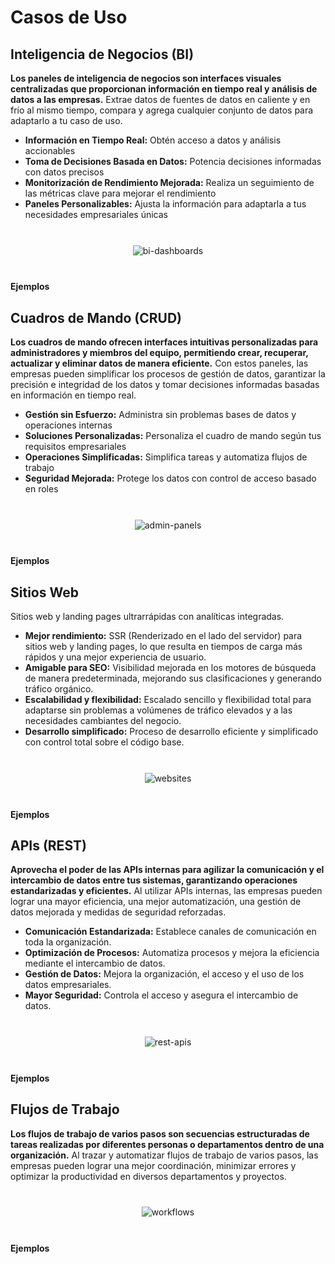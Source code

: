 <script setup>
import ListItem
from '@theme/components/list/ListItem.vue'
</script>

# Casos de Uso

## Inteligencia de Negocios (BI)

**Los paneles de inteligencia de negocios son interfaces visuales centralizadas que proporcionan información en tiempo real y análisis de datos a las empresas.** Extrae datos de fuentes de datos en caliente y en frío al mismo tiempo, compara y agrega cualquier conjunto de datos para adaptarlo a tu caso de uso.

- **Información en Tiempo Real:** Obtén acceso a datos y análisis accionables
- **Toma de Decisiones Basada en Datos:** Potencia decisiones informadas con datos precisos
- **Monitorización de Rendimiento Mejorada:** Realiza un seguimiento de las métricas clave para mejorar el rendimiento
- **Paneles Personalizables:** Ajusta la información para adaptarla a tus necesidades empresariales únicas


<div style="text-align:-webkit-center; padding: 20pt">
  <img src="/images/home/bi-dashboards.svg" alt="bi-dashboards">
</div>

**Ejemplos**

<ListItem
text="<strong>Panel de Ventas:</strong> Controla los datos de ventas en tiempo real y toma decisiones basadas en datos."
icon="i-mdi-currency-usd"
/>

<ListItem
text="<strong>Panel de CRM Personalizado:</strong> Accede a los datos de los clientes, historial de compras y precios para mejorar las relaciones."
icon="i-mdi-account-group"
/>

<ListItem
text="<strong>Panel de Informes Financieros:</strong> Genera informes financieros en tiempo real para tomar decisiones informadas."
icon="i-mdi-chart-pie"
/>

<ListItem
text="<strong>Informes Personalizados:</strong> Analiza el historial de transacciones de los clientes para tomar decisiones más inteligentes."
icon="i-mdi-file-chart"
/>

<ListItem
text="<strong>Panel de Métricas de Campaña:</strong> Visualiza métricas en tiempo real, analiza el rendimiento y realiza un seguimiento del progreso."
icon="i-mdi-chart-line"
/>

<ListItem
text="<strong>Monitorización IoT y Digital Twin:</strong> Realiza un seguimiento del rendimiento de las máquinas, programa el mantenimiento y reduce el tiempo de inactividad."
icon="i-mdi-robot"
/>

## Cuadros de Mando (CRUD)

**Los cuadros de mando ofrecen interfaces intuitivas personalizadas para administradores y miembros del equipo, permitiendo crear, recuperar, actualizar y eliminar datos de manera eficiente.** Con estos paneles, las empresas pueden simplificar los procesos de gestión de datos, garantizar la precisión e integridad de los datos y tomar decisiones informadas basadas en información en tiempo real.

- **Gestión sin Esfuerzo:** Administra sin problemas bases de datos y operaciones internas
- **Soluciones Personalizadas:** Personaliza el cuadro de mando según tus requisitos empresariales
- **Operaciones Simplificadas:** Simplifica tareas y automatiza flujos de trabajo
- **Seguridad Mejorada:** Protege los datos con control de acceso basado en roles

<div style="text-align:-webkit-center; padding: 20pt; padding: 20pt">
  <img src="/images/home/admin-panels.svg" alt="admin-panels">
</div>

**Ejemplos**

<ListItem
text="<strong>Cuadro de Mando de Bases de Datos:</strong> Administra registros de la base de datos con operaciones como ver, agregar, actualizar y eliminar."
icon="i-mdi-database-edit"
/>

<ListItem
text="<strong>Cuadro para la Configuración de Cuentas:</strong> Controla la configuración de las cuentas de usuario, incluyendo información de contacto, gestión de contraseñas y autenticación de dos factores."
icon="i-mdi-account-cog"
/>

<ListItem
text="<strong>Interfaz de CMS Headless:</strong> Crea, edita y publica contenido de sitios web, como páginas web, entradas de blog y archivos multimedia."
icon="i-mdi-file-document-edit"
/>

<ListItem
text="<strong>Panel de Gestión de Usuarios:</strong> Administra cuentas de usuario, permisos, niveles de acceso y roles dentro del sistema."
icon="i-mdi-account-group"
/>

<ListItem
text="<strong>Gestión de Inventario:</strong> Realiza un seguimiento y controla los niveles de inventario, automatiza los pedidos y genera informes de inventario."
icon="i-mdi-package-variant-closed"
/>

<ListItem
text="<strong>Cuadro de Mando de Cumplimiento de Pedidos:</strong> Gestiona los pedidos de los clientes, realiza un seguimiento del estado del pedido y procesa su cumplimiento."
icon="i-mdi-cart-check"
/>

## Sitios Web

Sitios web y landing pages ultrarrápidas con analíticas integradas.

- **Mejor rendimiento:** SSR (Renderizado en el lado del servidor) para sitios web y landing pages, lo que resulta en tiempos de carga más rápidos y una mejor experiencia de usuario.
- **Amigable para SEO:** Visibilidad mejorada en los motores de búsqueda de manera predeterminada, mejorando sus clasificaciones y generando tráfico orgánico.
- **Escalabilidad y flexibilidad:** Escalado sencillo y flexibilidad total para adaptarse sin problemas a volúmenes de tráfico elevados y a las necesidades cambiantes del negocio.
- **Desarrollo simplificado:** Proceso de desarrollo eficiente y simplificado con control total sobre el código base.

<div style="text-align:-webkit-center; padding: 20pt">
  <img src="/images/home/websites.svg" alt="websites">
</div>

**Ejemplos**

<ListItem
text="<strong>Landing page para generación de leads:</strong> Crea landing pages de alta conversión para capturar clientes potenciales y fomentar la adquisición de clientes."
icon="i-mdi-bullhorn"
/>

<ListItem
text="<strong>Landing page para registro en eventos:</strong> Diseña landing pages para registrar eventos con venta de entradas y gestión de asistentes."
icon="i-mdi-calendar-check"
/>

<ListItem
text="<strong>Portafolio en línea:</strong> Muestra tu trabajo y habilidades con un portafolio visualmente atractivo y receptivo."
icon="i-mdi-file-image"
/>

<ListItem
text="<strong>Landing page el lanzamiento de productos:</strong> Crea landing pages cautivadora para generar expectación y promocionar tu nuevo producto."
icon="i-mdi-rocket"
/>

<ListItem
text="<strong>Landing page para campañas:</strong> Crea landing pages específica para respaldar tus campañas de marketing y realizar un seguimiento de las conversiones."
icon="i-mdi-target"
/>

<ListItem
text="<strong>Tienda en línea:</strong> Crea un sitio web de comercio electrónico con pago sencillo y gestión de inventario."
icon="i-mdi-cart"
/>


## APIs (REST)

**Aprovecha el poder de las APIs internas para agilizar la comunicación y el intercambio de datos entre tus sistemas, garantizando operaciones estandarizadas y eficientes.** Al utilizar APIs internas, las empresas pueden lograr una mayor eficiencia, una mejor automatización, una gestión de datos mejorada y medidas de seguridad reforzadas.

- **Comunicación Estandarizada:** Establece canales de comunicación en toda la organización.
- **Optimización de Procesos:** Automatiza procesos y mejora la eficiencia mediante el intercambio de datos.
- **Gestión de Datos:** Mejora la organización, el acceso y el uso de los datos empresariales.
- **Mayor Seguridad:** Controla el acceso y asegura el intercambio de datos.

<div style="text-align:-webkit-center; padding: 20pt">
  <img src="/images/home/apis.svg" alt="rest-apis">
</div>

**Ejemplos**

<ListItem
text="<strong>API de Análisis de Ventas:</strong> Accede y analiza datos de ventas de diferentes departamentos, permitiendo estrategias de ventas basadas en datos y seguimiento de rendimiento."
icon="i-mdi-chart-line-variant"
/>

<ListItem
text="<strong>API de Informes Financieros:</strong> Obtiene datos financieros en tiempo real de los departamentos de contabilidad, presupuesto y finanzas para generar informes financieros completos y tomar decisiones informadas."
icon="i-mdi-currency-usd"
/>

<ListItem
text="<strong>API de Gestión de Recursos Humanos:</strong> Facilita la comunicación fluida entre los sistemas de recursos humanos y otros departamentos para gestionar datos de empleados, revisiones de rendimiento, gestión de permisos y procesos de incorporación/desvinculación."
icon="i-mdi-account-tie"
/>

<ListItem
text="<strong>API de Colaboración en Proyectos:</strong> Permite la colaboración entre diferentes departamentos mediante la integración de herramientas de gestión de proyectos, lo que permite a los equipos compartir actualizaciones de proyectos, asignar tareas y realizar un seguimiento del progreso en tiempo real."
icon="i-mdi-folder-multiple"
/>

<ListItem
text="<strong>API de Control de Acceso de Seguridad:</strong> Establece un sistema unificado de control de acceso en todos los departamentos, garantizando una autenticación, autorización y gestión de permisos de usuario consistentes para una mayor seguridad y protección de datos."
icon="i-mdi-shield-lock"
/>

## Flujos de Trabajo

**Los flujos de trabajo de varios pasos son secuencias estructuradas de tareas realizadas por diferentes personas o departamentos dentro de una organización.** Al trazar y automatizar flujos de trabajo de varios pasos, las empresas pueden lograr una mejor coordinación, minimizar errores y optimizar la productividad en diversos departamentos y proyectos.

<div style="text-align:-webkit-center; padding: 20pt">
  <img src="/images/home/workflows.svg" alt="workflows">
</div>

**Ejemplos**

<ListItem
text="<strong>Enrutador de Comunicaciones:</strong> Simplifica la comunicación automatizando el enrutamiento de formularios web, clientes potenciales y datos de clientes para un manejo y seguimiento eficientes."
icon="i-mdi-router-wireless"
/>

<ListItem
text="<strong>Cumplimiento de GDPR:</strong> Automatiza el manejo de datos personales de acuerdo con el GDPR, incluida la gestión de consentimientos, solicitudes de acceso y notificaciones de violaciones."
icon="i-emojione-flag-for-european-union"
/>

<ListItem
text="<strong>Flujo de Trabajo de Aprobación:</strong> Simplifica las aprobaciones de documentos mediante la automatización del enrutamiento a las partes interesadas para ciclos de revisión y aprobación eficientes."
icon="i-mdi-file-check"
/>

<ListItem
text="<strong>Flujo de Trabajo de Gestión de Cambios:</strong> Automatiza las solicitudes de cambio, las aprobaciones y el seguimiento para transiciones fluidas y mínima interrupción."
icon="i-mdi-refresh"
/>

<ListItem
text="<strong>Provisión de Acceso de Usuario:</strong> Automatiza el acceso de usuario en función de reglas para un proceso de incorporación y desvinculación seguro y eficiente."
icon="i-mdi-account-key"
/>

<ListItem
text="<strong>Reposición de Inventario:</strong> Automatiza la gestión de inventario mediante el seguimiento de los niveles, la generación de pedidos y la coordinación con proveedores para mantener los niveles de inventario óptimos."
icon="i-mdi-package-variant-closed"
/>
